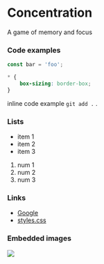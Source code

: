 # Concentration

A game of memory and focus

### Code examples

```js
const bar = 'foo';
```

```css
* {
    box-sizing: border-box;
}
```

inline code example `git add .` .

### Lists

-   item 1
-   item 2
-   item 3

1. num 1
2. num 2
3. num 3

### Links

-   [Google](https://google.com)
-   [styles.css](./styles.css)

### Embedded images

![](https://placedog.net/500)
